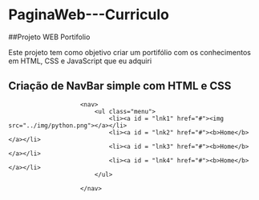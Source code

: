 # PaginaWeb---Curriculo

##Projeto WEB Portifolio

Este projeto tem como objetivo criar um portifólio com os conhecimentos em HTML, CSS e JavaScript que eu adquiri 


## Criação de NavBar simple com HTML e CSS 
				

						<nav>
							<ul class="menu">
								<li><a id = "lnk1" href="#"><img src="../img/python.png"></a></li>
								<li><a id = "lnk2" href="#"><b>Home</b></a></li>
								<li><a id = "lnk3" href="#"><b>Home</b></a></li>
								<li><a id = "lnk4" href="#"><b>Home</b></a></li>
							</ul>

						</nav>